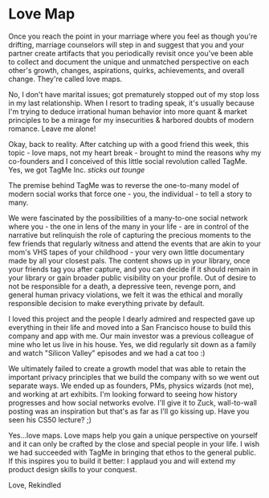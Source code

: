 # Love Map

Once you reach the point in your marriage where you feel as though you're drifting, marriage counselors will step in and suggest that you and your partner create artifacts that you periodically revisit once you've been able to collect and document the unique and unmatched perspective on each other's growth, changes, aspirations, quirks, achievements, and overall change. They're called love maps.

No, I don't have marital issues; got prematurely stopped out of my stop loss in my last relationship. When I resort to trading speak, it's usually because I'm trying to deduce irrational human behavior into more quant & market principles to be a mirage for my insecurities & harbored doubts of modern romance. Leave me alone!

Okay, back to reality. After catching up with a good friend this week, this topic - love maps, not my heart break - brought to mind the reasons why my co-founders and I conceived of this little social revolution called TagMe. Yes, we got TagMe Inc. *sticks out tounge*


The premise behind TagMe was to reverse the one-to-many model of modern social works that force one - you, the individual - to tell a story to many.

We were fascinated by the possibilities of a many-to-one social network where you - the one in lens of the many in your life - are in control of the narrative but relinquish the role of capturing the precious moments to the few friends that regularly witness and attend the events that are akin to your mom's VHS tapes of your childhood - your very own little documentary made by all your closest pals. The content shows up in your library, once your friends tag you after capture, and you can decide if it should remain in your library or gain broader public visibility on your profile. Out of desire to not be responsible for a death, a depressive teen, revenge porn, and general human privacy violations, we felt it was the ethical and morally responsible decision to make everything private by default.


I loved this project and the people I dearly admired and respected gave up everything in their life and moved into a San Francisco house to build this company and app with me. Our main investor was a previous colleague of mine who let us live in his house. Yes, we did regularly sit down as a family and watch "Silicon Valley" episodes and we had a cat too :)

We ultimately failed to create a growth model that was able to retain the important privacy principles that we build the company with so we went out separate ways. We ended up as founders, PMs, physics wizards (not me), and working at art exhibits. I'm looking forward to seeing how history progresses and how social networks evolve. I'll give it to Zuck, wall-to-wall posting was an inspiration but that's as far as I'll go kissing up. Have you seen his CS50 lecture? ;)


Yes...love maps. Love maps help you gain a unique perspective on yourself and it can only be crafted by the close and special people in your life. I wish we had succeeded with TagMe in bringing that ethos to the general public. If this inspires you to build it better: I applaud you and will extend my product design skills to your conquest.

Love,
Rekindled
